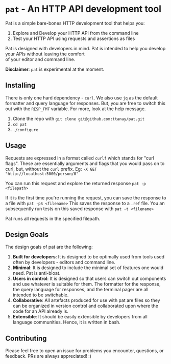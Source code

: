 # `pat` - An HTTP API development tool
Pat is a simple bare-bones HTTP development tool that helps you:  
1.  Explore and Develop your HTTP API from the command line 
2.  Test your HTTP API using requests and assertions as files

Pat is designed with developers in mind. 
Pat is intended to help you develop your APIs without leaving the comfort   
of your editor and command line.

**Disclaimer**: `pat` is experimental at the moment.

## Installing
There is only one hard dependency - `curl`. 
We also use `jq` as the default formatter and query language for responses. But, you are free to switch this out with the `RESP_FMT` variable. For more, look at the help message. 

1.  Clone the repo with `git clone git@github.com:ttanay/pat.git`
2.  `cd pat` 
3.  `./configure` 

## Usage 
Requests are expressed in a format called `curlf` which stands for "curl flags". 
These are essentially arguments and flags that you would pass on to curl, but, without the `curl` prefix. 
Eg: ``-X GET "http://localhost:5000/person/0"`` 

You can run this request and explore the returned response `pat -p <filepath>`

If it is the first time you're running the request, you can save the response to a file with 
`pat -pS <filename>` 
This saves the response to a `.ref` file. 
You an subsequently run tests on this saved response with `pat -t <filename>` 

Pat runs all requests in the specified filepath. 

## Design Goals 
The design goals of pat are the following:
1. **Built for developers**: It is designed to be optimally used from tools used often by developers - editors and command line. 
2. **Minimal**: It is designed to include the minimal set of features one would need. Pat is anti-bloat. 
3. **Users in control**: It is designed so that users can switch out components and use whatever is suitable for them. The formatter for the response, the query language for responses, and the terminal pager are all intended to be switchable. 
4. **Collaborative**: All artefacts produced for use with pat are files so they can be organized in version control and collaborated upon where the code for an API already is. 
5. **Extensible**: It should be easily extensible by developers from all language communities. Hence, it is written in bash. 

## Contributing 
Please feel free to open an issue for problems you encounter, questions, or feedback. 
PRs are always appreciated! :)
